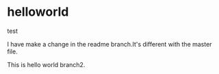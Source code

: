 # helloworld
test

I have make a change in the readme branch.It's different with the master file.

This is hello world branch2.
